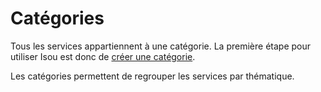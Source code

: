# <span id="categories"></span>Catégories

Tous les services appartiennent à une catégorie. La première étape pour utiliser Isou est donc de [créer une catégorie](../categories/edit/0).

Les catégories permettent de regrouper les services par thématique.
